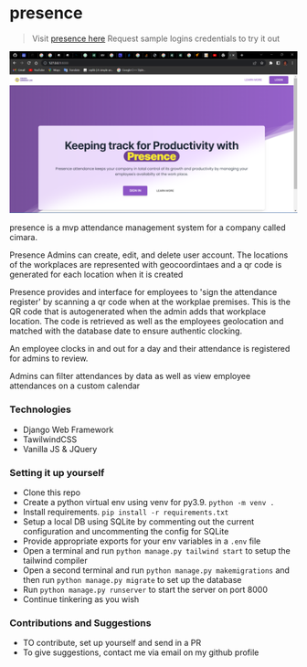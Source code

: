 # presence

> Visit [presence here](https://cimara.pythonanywhere.com/)
> Request sample logins credentials to try it out 

![Home page](./demo/home.png)

presence is a mvp attendance management system for a company called cimara.

Presence Admins can create, edit, and delete user account. The locations of the workplaces are represented with geocoordintaes and a qr code is generated for each location when it is created


Presence provides and interface for employees to 'sign the attendance register' by scanning a qr code when at the workplae premises. This is the QR code that is autogenerated when the admin adds that workplace location. The code is retrieved as well as the employees geolocation and matched with the database date to ensure authentic clocking.

An employee clocks in and out for a day and their attendance is registered for admins to review.

Admins can filter attendances by data as well as view employee attendances on a custom calendar

### Technologies

- Django Web Framework
- TawilwindCSS
- Vanilla JS & JQuery


### Setting it up yourself

- Clone this repo
- Create a python virtual env using venv for py3.9. `python -m venv .`
- Install requirements. `pip install -r requirements.txt`
- Setup a local DB using SQLite by commenting out the current configuration and uncommenting the config for SQLite
- Provide appropriate exports for your env variables in a `.env` file
- Open a terminal and run `python manage.py tailwind start` to setup the tailwind compiler
- Open a second terminal and run `python manage.py makemigrations` and then run `python manage.py migrate` to set up the database
- Run `python manage.py runserver` to start the server on port 8000
- Continue tinkering as you wish

### Contributions and Suggestions
- TO contribute, set up yourself and send in a PR
- To give suggestions, contact me via email on my github profile
